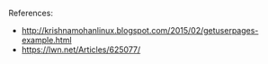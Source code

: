 

References:

* http://krishnamohanlinux.blogspot.com/2015/02/getuserpages-example.html
* https://lwn.net/Articles/625077/

